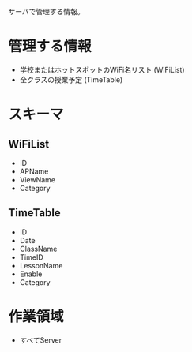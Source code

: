 サーバで管理する情報。

# 管理する情報
- 学校またはホットスポットのWiFi名リスト (WiFiList)
- 全クラスの授業予定 (TimeTable)


# スキーマ
## WiFiList
- ID
- APName
- ViewName
- Category

## TimeTable
- ID
- Date
- ClassName
- TimeID
- LessonName
- Enable
- Category


# 作業領域
- すべてServer